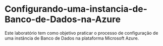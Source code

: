 # Configurando-uma-instancia-de-Banco-de-Dados-na-Azure
Este laboratório tem como objetivo praticar o processo de configuração de uma instância de Banco de Dados na plataforma Microsoft Azure.
